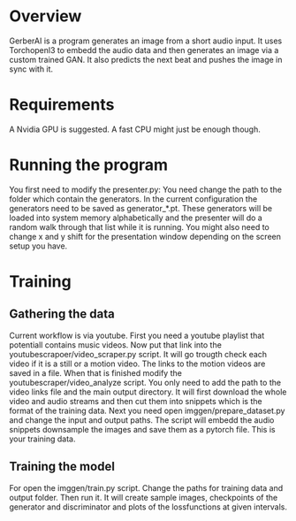 # Overview
GerberAI is a program generates an image from a short audio input. It uses Torchopenl3 to embedd the audio data and then generates an image via a custom trained GAN. It also predicts the next beat and pushes the image in sync with it. 

# Requirements
A Nvidia GPU is suggested. A fast CPU might just be enough though.

# Running the program
You first need to modify the presenter.py:
You need change the path to the folder which contain the generators. In the current configuration the generators need to be saved as generator_*.pt. These generators will be loaded into system memory alphabetically and the presenter will do a random walk through that list while it is running. You might also need to change x and y shift for the presentation window depending on the screen setup you have.

# Training
## Gathering the data
Current workflow is via youtube. First you need a youtube playlist that potentiall contains music videos. Now put that link into the youtubescrapoer/video_scraper.py script. It will go trougth check each video if it is a still or a motion video. The links to the motion videos are saved in a file. When that is finished modify the youtubescraper/video_analyze script. You only need to add the path to the video links file and the main output directory. It will first download the whole video and audio streams and then cut them into snippets which is the format of the training data. Next you need open imggen/prepare_dataset.py and change the input and output paths. The script will embedd the audio snippets downsample the images and save them as a pytorch file. This is your training data. 

## Training the model
For open the imggen/train.py script. Change the paths for training data and output folder. Then run it. It will create sample images, checkpoints of the generator and discriminator and plots of the lossfunctions at given intervals.
